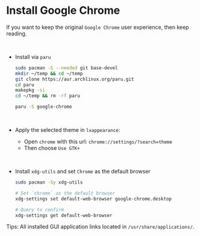 # Install Google Chrome

If you want to keep the original `Google Chrome` user experience, then
keep reading.

</br>

- Install via `paru`
    ```bash
    sudo pacman -S --needed git base-devel
    mkdir ~/temp && cd ~/temp
    git clone https://aur.archlinux.org/paru.git
    cd paru
    makepkg -si
    cd ~/temp && rm -rf paru

    paru -S google-chrome
    ```

</br>

- Apply the selected theme in `lxappearance`:

    - Open `chrome` with this url: `chrome://settings/?search=theme`
    - Then choose `Use GTK+`

</br>

- Install `xdg-utils` and set `Chrome` as the default browser

    ```bash
    sudo pacman -Sy xdg-utils

    # Set `chrome` as the default browser
    xdg-settings set default-web-browser google-chrome.desktop

    # Query to confirm
    xdg-settings get default-web-browser
    ```

Tips: All installed GUI application links located in `/usr/share/applications/`.

</br>

